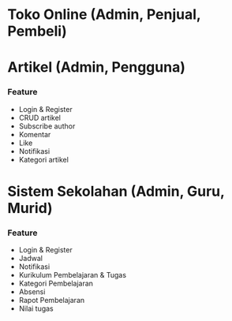 
# Toko Online (Admin, Penjual, Pembeli)



# Artikel (Admin, Pengguna)

### Feature

- Login & Register
- CRUD artikel
- Subscribe author
- Komentar
- Like
- Notifikasi
- Kategori artikel


# Sistem Sekolahan (Admin, Guru, Murid)


### Feature

- Login & Register
- Jadwal
- Notifikasi
- Kurikulum Pembelajaran & Tugas
- Kategori Pembelajaran
- Absensi
- Rapot Pembelajaran
- Nilai tugas


